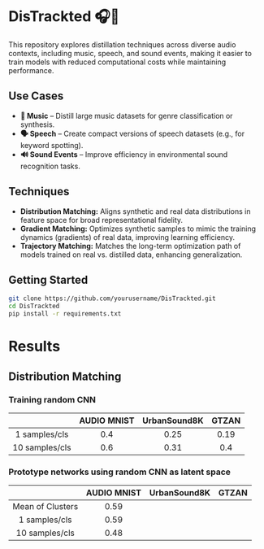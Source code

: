 # DisTrackted 🎧📢
This repository explores distillation techniques across diverse audio contexts, including music, speech, and sound events, making it easier to train models with reduced computational costs while maintaining performance.

## Use Cases
* **🎵 Music** – Distill large music datasets for genre classification or synthesis.
* **🗣 Speech** – Create compact versions of speech datasets (e.g., for keyword spotting).
* **🔊 Sound Events** – Improve efficiency in environmental sound recognition tasks.

## Techniques
* **Distribution Matching:** Aligns synthetic and real data distributions in feature space for broad representational fidelity.
* **Gradient Matching:** Optimizes synthetic samples to mimic the training dynamics (gradients) of real data, improving learning efficiency.
* **Trajectory Matching:**  Matches the long-term optimization path of models trained on real vs. distilled data, enhancing generalization.

## Getting Started 
```bash
git clone https://github.com/yourusername/DisTrackted.git
cd DisTrackted
pip install -r requirements.txt
```

# Results

## Distribution Matching

### Training random CNN
|  |AUDIO MNIST | UrbanSound8K | GTZAN | 
 :-: | :-: | :-: | :-: |
| 1 samples/cls  |0.4|0.25 | 0.19|
| 10 samples/cls |0.6 | 0.31 | 0.4| 
### Prototype networks using random CNN as latent space
|  |AUDIO MNIST | UrbanSound8K | GTZAN | 
 :-: | :-: | :-: | :-: |
| Mean of Clusters |0.59| ||
| 1 samples/cls  |0.59| | |
| 10 samples/cls |0.48|  | | 